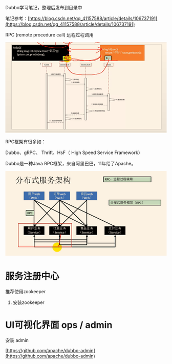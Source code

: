 Dubbo学习笔记，整理后发布到目录中

笔记参考：[https://blog.csdn.net/qq_41157588/article/details/106737191](https://blog.csdn.net/qq_41157588/article/details/106737191)

RPC (remote procedure call) 远程过程调用

![](_assets/Dubbo学习笔记——Draft/1607162989390-c6aed74f-abe6-4d2c-ab28-90b6dbe336a8-20230104134930209.png)

RPC框架有很多如：

Dubbo、gRPC、 Thrift、HsF（ High Speed Service Framework）

Dubbo是一种Java RPC框架，来自阿里巴巴，11年给了Apache。

![](_assets/Dubbo学习笔记——Draft/1607163067042-1c4a1929-8dbc-49e4-98f1-2a4e4206cd39-20230104134936394.png)

# **服务注册中心**

推荐使用zookeeper

1. 安装zookeeper

# **UI可视化界面 ops / admin**

安装 admin

[https://github.com/apache/dubbo-admin](https://github.com/apache/dubbo-admin)
